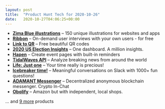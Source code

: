 ```yaml
---
layout: post
title:  "Product Hunt Tech for 2020-10-26"
date:   2020-10-27T04:06:25+00:00
---
```


* **[Zima Blue illustrations](https://www.producthunt.com/posts/zima-blue-illustrations?utm_campaign=producthunt-api&utm_medium=api-v2&utm_source=Application%3A+Daily+Digest+RSS+v2+%28ID%3A+29748%29)** – 150 unique illustrations for websites and apps
* **[Ribbon](https://www.producthunt.com/posts/ribbon-4?utm_campaign=producthunt-api&utm_medium=api-v2&utm_source=Application%3A+Daily+Digest+RSS+v2+%28ID%3A+29748%29)** – On-demand user interviews with your own users - for free
* **[Link to QR](https://www.producthunt.com/posts/link-to-qr?utm_campaign=producthunt-api&utm_medium=api-v2&utm_source=Application%3A+Daily+Digest+RSS+v2+%28ID%3A+29748%29)** – Free beautiful QR codes
* **[2020 US Election Insights](https://www.producthunt.com/posts/2020-us-election-insights?utm_campaign=producthunt-api&utm_medium=api-v2&utm_source=Application%3A+Daily+Digest+RSS+v2+%28ID%3A+29748%29)** – One dashboard. A million insights.
* **[Hapen](https://www.producthunt.com/posts/hapen?utm_campaign=producthunt-api&utm_medium=api-v2&utm_source=Application%3A+Daily+Digest+RSS+v2+%28ID%3A+29748%29)** – Create event pages with built-in reminders
* **[TidalWaves API](https://www.producthunt.com/posts/tidalwaves-api?utm_campaign=producthunt-api&utm_medium=api-v2&utm_source=Application%3A+Daily+Digest+RSS+v2+%28ID%3A+29748%29)** – Analyze breaking news from around the world
* **[Life: Just one](https://www.producthunt.com/posts/life-just-one?utm_campaign=producthunt-api&utm_medium=api-v2&utm_source=Application%3A+Daily+Digest+RSS+v2+%28ID%3A+29748%29)** – Your time really is precious!
* **[Icebreaker time!](https://www.producthunt.com/posts/icebreaker-time?utm_campaign=producthunt-api&utm_medium=api-v2&utm_source=Application%3A+Daily+Digest+RSS+v2+%28ID%3A+29748%29)** – Meaningful conversations on Slack with 1000+ fun questions!
* **[ADAMANT Messenger](https://www.producthunt.com/posts/adamant-messenger-2?utm_campaign=producthunt-api&utm_medium=api-v2&utm_source=Application%3A+Daily+Digest+RSS+v2+%28ID%3A+29748%29)** – Decentralized anonymous blockchain messenger. Crypto In-Chat
* **[Obolify](https://www.producthunt.com/posts/obolify?utm_campaign=producthunt-api&utm_medium=api-v2&utm_source=Application%3A+Daily+Digest+RSS+v2+%28ID%3A+29748%29)** – Amazon but with independent, local shops.

… and [9 more](https://www.producthunt.com/tech) products